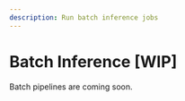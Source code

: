 ```yaml
---
description: Run batch inference jobs
---
```


# Batch Inference \[WIP\]

Batch pipelines are coming soon.

